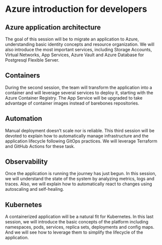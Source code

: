 # Azure introduction for developers

## Azure application architecture

The goal of this session will be to migrate an application to Azure, understanding basic identity concepts 
and resource organization. We will also introduce the most important services, 
including Storage Accounts, Virtual Networks, App Services, Azure Vault and Azure Database for Postgresql Flexible Server.

## Containers

During the second session, the team will transform the application into a container and will leverage several 
services to deploy it, starting with the Azure Container Registry. The App Service will be upgraded to take 
advantage of container images instead of barebones repositories.

## Automation

Manual deployment doesn’t scale nor is reliable. This third session will be devoted to explain how to automatically 
manage infrastructure and the application lifecycle following GitOps practices. We will leverage Terraform and 
GitHub Actions for these task.

## Observability

Once the application is running the journey has just begun. In this session, we will understand the state of the 
system by analyzing metrics, logs and traces. Also, we will explain how to automatically react to changes using autoscaling and self-healing.

## Kubernetes

A containerized application will be a natural fit for Kubernetes. In this last session, we will introduce the basic concepts of 
the platform including namespaces, pods, services, replica sets, deployments and config maps. And we will see how to leverage 
them to simplify the lifecycle of the application.


